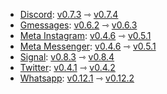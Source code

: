 * [Discord](https://github.com/mautrix/discord): [v0.7.3](https://github.com/mautrix/discord/releases/tag/v0.7.3) ⇾ [v0.7.4](https://github.com/mautrix/discord/releases/tag/v0.7.4)
* [Gmessages](https://github.com/mautrix/gmessages): [v0.6.2](https://github.com/mautrix/gmessages/releases/tag/v0.6.2) ⇾ [v0.6.3](https://github.com/mautrix/gmessages/releases/tag/v0.6.3)
* [Meta Instagram](https://github.com/mautrix/meta): [v0.4.6](https://github.com/mautrix/meta/releases/tag/v0.4.6) ⇾ [v0.5.1](https://github.com/mautrix/meta/releases/tag/v0.5.1)
* [Meta Messenger](https://github.com/mautrix/meta): [v0.4.6](https://github.com/mautrix/meta/releases/tag/v0.4.6) ⇾ [v0.5.1](https://github.com/mautrix/meta/releases/tag/v0.5.1)
* [Signal](https://github.com/mautrix/signal): [v0.8.3](https://github.com/mautrix/signal/releases/tag/v0.8.3) ⇾ [v0.8.4](https://github.com/mautrix/signal/releases/tag/v0.8.4)
* [Twitter](https://github.com/mautrix/twitter): [v0.4.1](https://github.com/mautrix/twitter/releases/tag/v0.4.1) ⇾ [v0.4.2](https://github.com/mautrix/twitter/releases/tag/v0.4.2)
* [Whatsapp](https://github.com/mautrix/whatsapp): [v0.12.1](https://github.com/mautrix/whatsapp/releases/tag/v0.12.1) ⇾ [v0.12.2](https://github.com/mautrix/whatsapp/releases/tag/v0.12.2)
